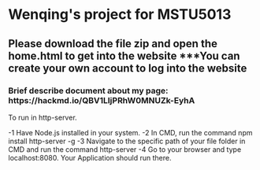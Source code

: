  <body id="contents">
 <h1>Wenqing's project for MSTU5013</h1>
 <h2> Please download the file zip and open the home.html to get into the website
       ***You can create your own account to log into the website</h2> 
      <h3>Brief describe document about my page: https://hackmd.io/QBV1LIjPRhW0MNUZk-EyhA</h3>
       <body id="contents">
       To run in http-server.

  -1 Have Node.js installed in your system.
  -2 In CMD, run the command npm install http-server -g
  -3 Navigate to the specific path of your file folder in CMD and run the command http-server
  -4 Go to your browser and type localhost:8080. Your Application should run there.
  <body>
